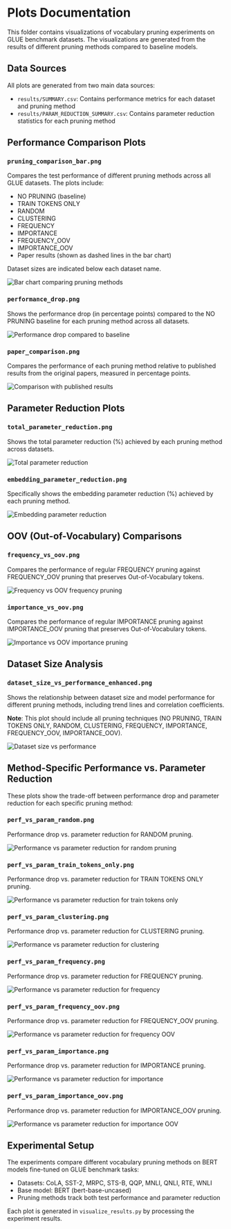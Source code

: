 # Plots Documentation

This folder contains visualizations of vocabulary pruning experiments on GLUE benchmark datasets. The visualizations are generated from the results of different pruning methods compared to baseline models.

## Data Sources

All plots are generated from two main data sources:
- `results/SUMMARY.csv`: Contains performance metrics for each dataset and pruning method
- `results/PARAM_REDUCTION_SUMMARY.csv`: Contains parameter reduction statistics for each pruning method

## Performance Comparison Plots

### `pruning_comparison_bar.png`
Compares the test performance of different pruning methods across all GLUE datasets. The plots include:
- NO PRUNING (baseline)
- TRAIN TOKENS ONLY
- RANDOM
- CLUSTERING
- FREQUENCY
- IMPORTANCE
- FREQUENCY_OOV
- IMPORTANCE_OOV
- Paper results (shown as dashed lines in the bar chart)

Dataset sizes are indicated below each dataset name.

![Bar chart comparing pruning methods](pruning_comparison_bar.png)

### `performance_drop.png`
Shows the performance drop (in percentage points) compared to the NO PRUNING baseline for each pruning method across all datasets.

![Performance drop compared to baseline](performance_drop.png)

### `paper_comparison.png`
Compares the performance of each pruning method relative to published results from the original papers, measured in percentage points.

![Comparison with published results](paper_comparison.png)

## Parameter Reduction Plots

### `total_parameter_reduction.png`
Shows the total parameter reduction (%) achieved by each pruning method across datasets.

![Total parameter reduction](total_parameter_reduction.png)

### `embedding_parameter_reduction.png`
Specifically shows the embedding parameter reduction (%) achieved by each pruning method.

![Embedding parameter reduction](embedding_parameter_reduction.png)

## OOV (Out-of-Vocabulary) Comparisons

### `frequency_vs_oov.png`
Compares the performance of regular FREQUENCY pruning against FREQUENCY_OOV pruning that preserves Out-of-Vocabulary tokens.

![Frequency vs OOV frequency pruning](frequency_vs_oov.png)

### `importance_vs_oov.png`
Compares the performance of regular IMPORTANCE pruning against IMPORTANCE_OOV pruning that preserves Out-of-Vocabulary tokens.

![Importance vs OOV importance pruning](importance_vs_oov.png)

## Dataset Size Analysis

### `dataset_size_vs_performance_enhanced.png`
Shows the relationship between dataset size and model performance for different pruning methods, including trend lines and correlation coefficients.

**Note**: This plot should include all pruning techniques (NO PRUNING, TRAIN TOKENS ONLY, RANDOM, CLUSTERING, FREQUENCY, IMPORTANCE, FREQUENCY_OOV, IMPORTANCE_OOV).

![Dataset size vs performance](dataset_size_vs_performance_enhanced.png)

## Method-Specific Performance vs. Parameter Reduction

These plots show the trade-off between performance drop and parameter reduction for each specific pruning method:

### `perf_vs_param_random.png`
Performance drop vs. parameter reduction for RANDOM pruning.

![Performance vs parameter reduction for random pruning](perf_vs_param_random.png)

### `perf_vs_param_train_tokens_only.png`
Performance drop vs. parameter reduction for TRAIN TOKENS ONLY pruning.

![Performance vs parameter reduction for train tokens only](perf_vs_param_train_tokens_only.png)

### `perf_vs_param_clustering.png`
Performance drop vs. parameter reduction for CLUSTERING pruning.

![Performance vs parameter reduction for clustering](perf_vs_param_clustering.png)

### `perf_vs_param_frequency.png`
Performance drop vs. parameter reduction for FREQUENCY pruning.

![Performance vs parameter reduction for frequency](perf_vs_param_frequency.png)

### `perf_vs_param_frequency_oov.png`
Performance drop vs. parameter reduction for FREQUENCY_OOV pruning.

![Performance vs parameter reduction for frequency OOV](perf_vs_param_frequency_oov.png)

### `perf_vs_param_importance.png`
Performance drop vs. parameter reduction for IMPORTANCE pruning.

![Performance vs parameter reduction for importance](perf_vs_param_importance.png)

### `perf_vs_param_importance_oov.png`
Performance drop vs. parameter reduction for IMPORTANCE_OOV pruning.

![Performance vs parameter reduction for importance OOV](perf_vs_param_importance_oov.png)

## Experimental Setup

The experiments compare different vocabulary pruning methods on BERT models fine-tuned on GLUE benchmark tasks:
- Datasets: CoLA, SST-2, MRPC, STS-B, QQP, MNLI, QNLI, RTE, WNLI
- Base model: BERT (bert-base-uncased)
- Pruning methods track both test performance and parameter reduction

Each plot is generated in `visualize_results.py` by processing the experiment results. 